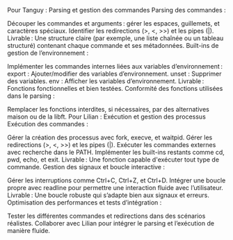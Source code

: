 Pour Tanguy : Parsing et gestion des commandes
Parsing des commandes :

Découper les commandes et arguments : gérer les espaces, guillemets, et caractères spéciaux.
Identifier les redirections (>, <, >>) et les pipes (|).
Livrable : Une structure claire (par exemple, une liste chaînée ou un tableau structuré) contenant chaque commande et ses métadonnées.
Built-ins de gestion de l’environnement :

Implémenter les commandes internes liées aux variables d’environnement :
export : Ajouter/modifier des variables d’environnement.
unset : Supprimer des variables.
env : Afficher les variables d’environnement.
Livrable : Fonctions fonctionnelles et bien testées.
Conformité des fonctions utilisées dans le parsing :

Remplacer les fonctions interdites, si nécessaires, par des alternatives maison ou de la libft.
Pour Lilian : Exécution et gestion des processus
Exécution des commandes :

Gérer la création des processus avec fork, execve, et waitpid.
Gérer les redirections (>, <, >>) et les pipes (|).
Exécuter les commandes externes avec recherche dans le PATH.
Implémenter les built-ins restants comme cd, pwd, echo, et exit.
Livrable : Une fonction capable d'exécuter tout type de commande.
Gestion des signaux et boucle interactive :

Gérer les interruptions comme Ctrl+C, Ctrl+Z, et Ctrl+D.
Intégrer une boucle propre avec readline pour permettre une interaction fluide avec l’utilisateur.
Livrable : Une boucle robuste qui s’adapte bien aux signaux et erreurs.
Optimisation des performances et tests d’intégration :

Tester les différentes commandes et redirections dans des scénarios réalistes.
Collaborer avec Lilian pour intégrer le parsing et l’exécution de manière fluide.
